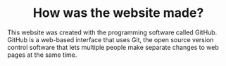 <!DOCTYPE html>
<html>
<head>
<title>Hardware and Software</title>
</head>
<body>
<h1 style="text-align:center;"> How was the website made? </h1>
<p>This website was created with the programming software called GitHub.  GitHub is a web-based interface that uses Git, the open source version control software that lets multiple people make separate changes to web pages at the same time.</p>
<img src="https://upload.wikimedia.org/wikipedia/commons/thumb/c/c2/GitHub_Invertocat_Logo.svg/200px-GitHub_Invertocat_Logo.svg.png" alt="">
</body>
</html>
